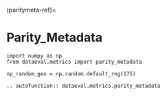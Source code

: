 (paritymeta-ref)=
# Parity_Metadata

```{testsetup}
import numpy as np
from dataeval.metrics import parity_metadata

np_random_gen = np.random.default_rng(175)
```

```{eval-rst}
.. autofunction:: dataeval.metrics.parity_metadata
```